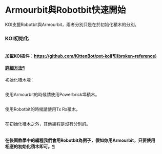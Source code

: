 # Armourbit與Robotbit快速開始

KOI支援Robotbit與Armourbit，兩者分別只是在於初始化積木的分別。

### KOI初始化

<figure><img src="https://kittenbothk.readthedocs.io/en/latest/_images/mcbanner.png" alt=""><figcaption></figcaption></figure>

#### 加載KOI插件：https://github.com/KittenBot/pxt-koi[¶](broken-reference)

#### [詳細方法](../../../ge-bian-cheng-ping-tai-jie-shao/makecode/kittenbotandmakecode.md)[¶](broken-reference)

初始化積木塊：

<figure><img src="https://kittenbothk.readthedocs.io/en/latest/_images/14.png" alt=""><figcaption></figcaption></figure>

使用Armourbit的時候請使用Powerbrick埠積木。

<figure><img src="https://kittenbothk.readthedocs.io/en/latest/_images/2.png" alt=""><figcaption></figcaption></figure>

使用Robotbit的時候請使用Tx Rx積木。

<figure><img src="https://kittenbothk.readthedocs.io/en/latest/_images/31.png" alt=""><figcaption></figcaption></figure>

在初始化積木之外，其他編程是沒有分別的。

<figure><img src="https://kittenbothk.readthedocs.io/en/latest/_images/41.png" alt=""><figcaption></figcaption></figure>

#### 在後面教學中的編程我們會用Robotbit為例子，假如你用Armourbit，只要使用相應的初始化積木即可。[¶](broken-reference)
